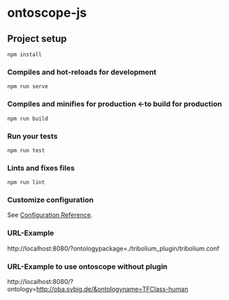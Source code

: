 # ontoscope-js

## Project setup
```
npm install
```

### Compiles and hot-reloads for development
```
npm run serve
```

### Compiles and minifies for production <-to build for production
```
npm run build
```

### Run your tests
```
npm run test
```

### Lints and fixes files
```
npm run lint
```

### Customize configuration
See [Configuration Reference](https://cli.vuejs.org/config/).

### URL-Example

http://localhost:8080/?ontologypackage=./tribolium_plugin/tribolium.conf

### URL-Example to use ontoscope without plugin

http://localhost:8080/?ontology=http://oba.sybig.de/&ontologyname=TFClass-human

